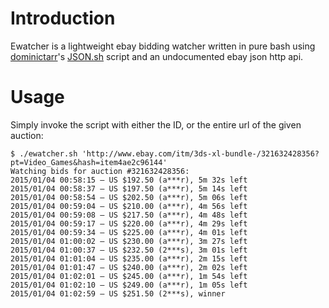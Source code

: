 # Introduction #

Ewatcher is a lightweight ebay bidding watcher written in pure bash using [dominictarr][]'s [JSON.sh][] script and an undocumented ebay json http api.

# Usage #

Simply invoke the script with either the ID, or the entire url of the given auction:

  ```
$ ./ewatcher.sh 'http://www.ebay.com/itm/3ds-xl-bundle-/321632428356?pt=Video_Games&hash=item4ae2c96144'
Watching bids for auction #321632428356:
2015/01/04 00:58:15 – US $192.50 (a***r), 5m 32s left
2015/01/04 00:58:37 – US $197.50 (a***r), 5m 14s left
2015/01/04 00:58:54 – US $202.50 (a***r), 5m 06s left
2015/01/04 00:59:04 – US $210.00 (a***r), 4m 56s left
2015/01/04 00:59:08 – US $217.50 (a***r), 4m 48s left
2015/01/04 00:59:17 – US $220.00 (a***r), 4m 29s left
2015/01/04 00:59:34 – US $225.00 (a***r), 4m 01s left
2015/01/04 01:00:02 – US $230.00 (a***r), 3m 27s left
2015/01/04 01:00:37 – US $232.50 (2***s), 3m 01s left
2015/01/04 01:01:04 – US $235.00 (a***r), 2m 15s left
2015/01/04 01:01:47 – US $240.00 (a***r), 2m 02s left
2015/01/04 01:02:01 – US $245.00 (a***r), 1m 54s left
2015/01/04 01:02:10 – US $249.00 (a***r), 1m 05s left
2015/01/04 01:02:59 – US $251.50 (2***s), winner
```

[dominictarr]: https://github.com/dominictarr
[JSON.sh]: https://github.com/dominictarr/JSON.sh
